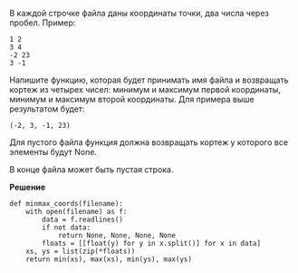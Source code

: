 В каждой строчке файла даны координаты точки, два числа через пробел. Пример:

```
1 2
3 4
-2 23
3 -1
```

Напишите функцию, которая будет принимать имя файла и возвращать кортеж из четырех чисел: минимум и максимум первой координаты, минимум и максимум второй координаты. Для примера выше результатом будет:

`(-2, 3, -1, 23)`


Для пустого файла функция должна возвращать кортеж у которого все элементы будут None.

В конце файла может быть пустая строка.

**Решение**

```
def minmax_coords(filename):
    with open(filename) as f: 
        data = f.readlines() 
        if not data: 
            return None, None, None, None 
        floats = [[float(y) for y in x.split()] for x in data]       
    xs, ys = list(zip(*floats)) 
    return min(xs), max(xs), min(ys), max(ys) 
```